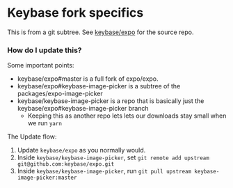 # Keybase fork specifics

This is from a git subtree. See [keybase/expo](https://github.com/keybase/expo) for the source repo.

### How do I update this?

Some important points:

- keybase/expo#master is a full fork of expo/expo.
- keybase/expo#keybase-image-picker is a subtree of the packages/expo-image-picker
- keybase/keybase-image-picker is a repo that is basically just the keybase/expo#keybase-image-picker branch
  - Keeping this as another repo lets lets our downloads stay small when we run `yarn`

The Update flow:

1. Update `keybase/expo` as you normally would.
1. Inside `keybase/keybase-image-picker`, set `git remote add upstream git@github.com:keybase/expo.git`
1. Inside `keybase/keybase-image-picker`, run `git pull upstream keybase-image-picker:master`
